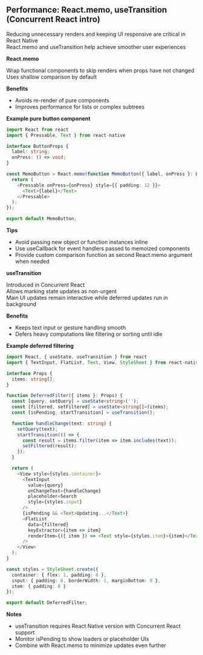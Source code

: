 ## Performance: React.memo, useTransition (Concurrent React intro)

Reducing unnecessary renders and keeping UI responsive are critical in React Native  
React.memo and useTransition help achieve smoother user experiences  

**React.memo**

Wrap functional components to skip renders when props have not changed  
Uses shallow comparison by default  

**Benefits**

- Avoids re-render of pure components  
- Improves performance for lists or complex subtrees  

**Example pure button component**

```typescript
import React from react
import { Pressable, Text } from react-native

interface ButtonProps {
  label: string;
  onPress: () => void;
}

const MemoButton = React.memo(function MemoButton({ label, onPress }: ButtonProps) {
  return (
    <Pressable onPress={onPress} style={{ padding: 12 }}>
      <Text>{label}</Text>
    </Pressable>
  );
});

export default MemoButton;
```

**Tips**

- Avoid passing new object or function instances inline  
- Use useCallback for event handlers passed to memoized components  
- Provide custom comparison function as second React.memo argument when needed  

**useTransition**

Introduced in Concurrent React  
Allows marking state updates as non-urgent  
Main UI updates remain interactive while deferred updates run in background  

**Benefits**

- Keeps text input or gesture handling smooth  
- Defers heavy computations like filtering or sorting until idle  

**Example deferred filtering**

```typescript
import React, { useState, useTransition } from react
import { TextInput, FlatList, Text, View, StyleSheet } from react-native

interface Props {
  items: string[];
}

function DeferredFilter({ items }: Props) {
  const [query, setQuery] = useState<string>('');
  const [filtered, setFiltered] = useState<string[]>(items);
  const [isPending, startTransition] = useTransition();

  function handleChange(text: string) {
    setQuery(text);
    startTransition(() => {
      const result = items.filter(item => item.includes(text));
      setFiltered(result);
    });
  }

  return (
    <View style={styles.container}>
      <TextInput
        value={query}
        onChangeText={handleChange}
        placeholder=Search
        style={styles.input}
      />
      {isPending && <Text>Updating...</Text>}
      <FlatList
        data={filtered}
        keyExtractor={item => item}
        renderItem={({ item }) => <Text style={styles.item}>{item}</Text>}
      />
    </View>
  );
}

const styles = StyleSheet.create({
  container: { flex: 1, padding: 8 },
  input: { padding: 8, borderWidth: 1, marginBottom: 8 },
  item: { padding: 8 }
});

export default DeferredFilter;
```

**Notes**

- useTransition requires React Native version with Concurrent React support  
- Monitor isPending to show loaders or placeholder UIs  
- Combine with React.memo to minimize updates even further  
